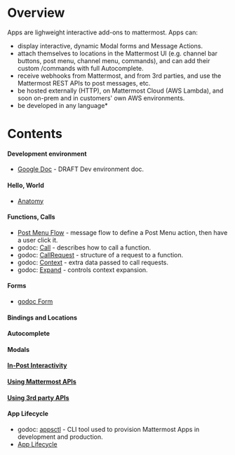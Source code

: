 # Overview

Apps are lighweight interactive add-ons to mattermost. Apps can:
- display interactive, dynamic Modal forms and Message Actions.
- attach themselves to locations in the Mattermost UI (e.g. channel bar buttons,
  post menu, channel menu, commands), and can add their custom /commands with
  full Autocomplete.
- receive webhooks from Mattermost, and from 3rd parties, and use the Mattermost
  REST APIs to post messages, etc. 
- be hosted externally (HTTP), on Mattermost Cloud (AWS Lambda), and soon
  on-prem and in customers' own AWS environments.
- be developed in any language*

# Contents
#### Development environment
- [Google Doc](https://docs.google.com/document/d/1-o9A8l65__rYbx6O-ZdIgJ7LJgZ1f3XRXphAyD7YfF4/edit#) - DRAFT Dev environment doc.

#### Hello, World
- [Anatomy](01-anatomy-hello.md)

#### Functions, Calls
- [Post Menu Flow](02-example-post-menu.md) - message flow to define a Post Menu action, then have a user click it.
- godoc: [Call](https://pkg.go.dev/github.com/mattermost/mattermost-plugin-apps/apps#Call) - describes how to call a function.
- godoc: [CallRequest](https://pkg.go.dev/github.com/mattermost/mattermost-plugin-apps/apps#CallRequest) - structure of a request to a function.
- godoc: [Context](https://pkg.go.dev/github.com/mattermost/mattermost-plugin-apps/apps#Context) - extra data passed to call requests.
- godoc: [Expand](https://pkg.go.dev/github.com/mattermost/mattermost-plugin-apps/apps#Expand) - controls context expansion.

#### Forms
- [godoc Form](https://pkg.go.dev/github.com/mattermost/mattermost-plugin-apps/apps#Form)

#### Bindings and Locations

#### Autocomplete
#### Modals

#### [In-Post Interactivity](04-in-post.md)

#### [Using Mattermost APIs](05-mattermost-API.md)

#### [Using 3rd party APIs](06-3rd-party-API.md)

#### App Lifecycle
- godoc: [appsctl](https://pkg.go.dev/github.com/mattermost/mattermost-plugin-apps/cmd/appsctl) - CLI tool used to provision Mattermost Apps in development and production.
- [App Lifecycle](07-app=lifecycle)







